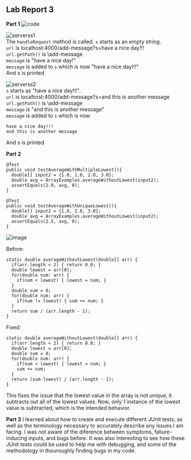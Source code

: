 ## Lab Report 3
**Part 1**
![code](https://user-images.githubusercontent.com/73797155/215192527-47bbbadf-0aa6-4c56-a581-9e925878e77d.PNG)  

![serverss1](https://user-images.githubusercontent.com/73797155/215192533-aaaa2b33-3f48-4730-835e-96539bf65159.PNG)  
The `handleRequest` method is called.
`s` starts as an empty string.  
`url` is localhost:4000/add-message?s=have a nice day!!!  
`url.getPath()` is \add-message  
`message` is "have a nice day!"  
`message` is added to `s` which is now "have a nice day!!!"  
And s is printed

![serverss2](https://user-images.githubusercontent.com/73797155/215192538-73925d84-c72f-4d27-a2de-e88147bb8464.PNG)  
`s` starts as "have a nice day!!!".  
`url` is localhost:4000/add-message?s=and this is another message
`url.getPath()` is \add-message  
`message` is "and this is another message"  
`message` is added to `s` which is now 
```
have a nice day!!!
and this is another message
```
And s is printed  
  
**Part 2**

```
@Test
public void testAverageWithMultipleLowest(){
  double[] input2 = {1.0, 1.0, 2.0, 3.0};
  double avg = ArrayExamples.averageWithoutLowest(input2);
  assertEquals(2.0, avg, 0);
}

@Test
public void testAverageWithUniqueLowest(){
  double[] input2 = {1.0, 2.0, 3.0};
  double avg = ArrayExamples.averageWithoutLowest(input2);
  assertEquals(2.5, avg, 0);
}
```
![image](https://user-images.githubusercontent.com/73797155/215193884-db3fc68c-9d96-487d-8328-e7bc5d361961.png)

Before:  
```
static double averageWithoutLowest(double[] arr) {
  if(arr.length < 2) { return 0.0; }
  double lowest = arr[0];
  for(double num: arr) {
    if(num < lowest) { lowest = num; }
  }
  double sum = 0;
  for(double num: arr) {
    if(num != lowest) { sum += num; }
  }
  return sum / (arr.length - 1);
}
```

Fixed:  
```
static double averageWithoutLowest(double[] arr) {
  if(arr.length < 2) { return 0.0; }
  double lowest = arr[0];
  double sum = 0;
  for(double num: arr) {
    if(num < lowest) { lowest = num; }
    sum += num;
  }
  return (sum-lowest) / (arr.length - 1);
}
```

This fixes the issue that the lowest value in the array is not unique, it subtracts out all of the lowest values.
Now, only 1 instance of the lowest value is subtracted, which is the intended behavior.
  
**Part 3**
I learned about how to create and execute different JUnit tests, as well as the terminology necessary to accurately describe any issues I am facing.
I was not aware of the diference between symptoms, faliure-inducing inputs, and bugs before. It was also interesting to see how these JUnit tests could
be used to help me with debugging, and some of the methodology in thouroughly finding bugs in my code.
